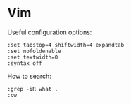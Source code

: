 # Vim

Useful configuration options:

```
:set tabstop=4 shiftwidth=4 expandtab
:set nofoldenable
:set textwidth=0
:syntax off
```

How to search:

```
:grep -iR what .
:cw
```
